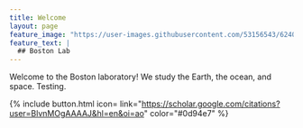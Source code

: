 ```yaml
---
title: Welcome
layout: page
feature_image: "https://user-images.githubusercontent.com/53156543/62402857-e62cf900-b557-11e9-836d-3bb59cf3d74d.JPG"
feature_text: |
  ## Boston Lab
---
```


Welcome to the Boston laboratory! We study the Earth, the ocean, and space. Testing.

{% include button.html icon=<i class="ai ai-google-scholar-square ai-3x"></i> link="https://scholar.google.com/citations?user=BlvnMOgAAAAJ&hl=en&oi=ao" color="#0d94e7" %}